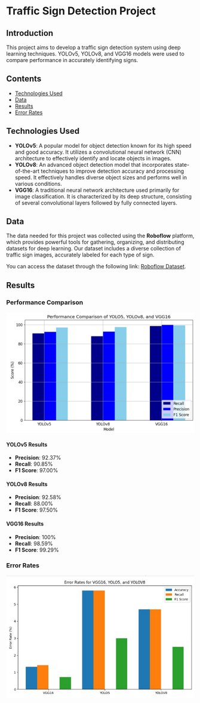# Traffic Sign Detection Project

## Introduction
This project aims to develop a traffic sign detection system using deep learning techniques. YOLOv5, YOLOv8, and VGG16 models were used to compare performance in accurately identifying signs.

## Contents
- [Technologies Used](#technologies-used)
- [Data](#data)
- [Results](#results)
- [Error Rates](#error-rates)

## Technologies Used
- **YOLOv5**: A popular model for object detection known for its high speed and good accuracy. It utilizes a convolutional neural network (CNN) architecture to effectively identify and locate objects in images.
- **YOLOv8**: An advanced object detection model that incorporates state-of-the-art techniques to improve detection accuracy and processing speed. It effectively handles diverse object sizes and performs well in various conditions.
- **VGG16**: A traditional neural network architecture used primarily for image classification. It is characterized by its deep structure, consisting of several convolutional layers followed by fully connected layers.

## Data
The data needed for this project was collected using the **Roboflow** platform, which provides powerful tools for gathering, organizing, and distributing datasets for deep learning. Our dataset includes a diverse collection of traffic sign images, accurately labeled for each type of sign.

You can access the dataset through the following link: [Roboflow Dataset](https://universe.roboflow.com/college-g19gz/road-sign-detector-image-dataset/dataset/1/images?split=train).

## Results
### Performance Comparison
![Performance Comparison](https://github.com/TimaAMB/Traffic-Sign-Detection/blob/main/Performance%20Comparison.jpg)

#### YOLOv5 Results
- **Precision**: 92.37%
- **Recall**: 90.85%
- **F1 Score**: 97.00%

#### YOLOv8 Results
- **Precision**: 92.58%
- **Recall**: 88.00%
- **F1 Score**: 97.50%

#### VGG16 Results
- **Precision**: 100%
- **Recall**: 98.59%
- **F1 Score**: 99.29%

### Error Rates
![Error Rates](https://github.com/TimaAMB/Traffic-Sign-Detection/blob/main/Error%20Rates.jpg)
